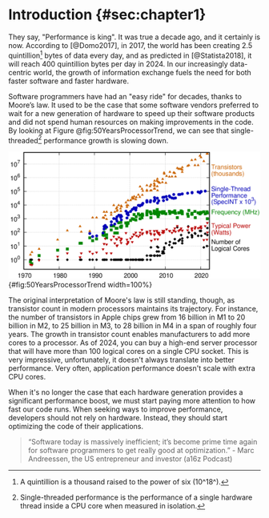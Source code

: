 # Introduction {#sec:chapter1}

They say, "Performance is king". It was true a decade ago, and it certainly is now. According to [@Domo2017], in 2017, the world has been creating 2.5 quintillion[^1] bytes of data every day, and as predicted in [@Statista2018], it will reach 400 quintillion bytes per day in 2024. In our increasingly data-centric world, the growth of information exchange fuels the need for both faster software and faster hardware.

Software programmers have had an "easy ride" for decades, thanks to Moore’s law. It used to be the case that some software vendors preferred to wait for a new generation of hardware to speed up their software products and did not spend human resources on making improvements in the code. By looking at Figure @fig:50YearsProcessorTrend, we can see that single-threaded[^2] performance growth is slowing down.

![50 Years of Microprocessor Trend Data. *© Image by K. Rupp via karlrupp.net*. Original data up to the year 2010 was collected and plotted by M. Horowitz, F. Labonte, O. Shacham, K. Olukotun, L. Hammond, and C. Batten. New plot and data collected for 2010-2021 by K. Rupp.](../../img/intro/50-years-processor-trend.png){#fig:50YearsProcessorTrend width=100%}

The original interpretation of Moore's law is still standing, though, as transistor count in modern processors maintains its trajectory. For instance, the number of transistors in Apple chips grew from 16 billion in M1 to 20 billion in M2, to 25 billion in M3, to 28 billion in M4 in a span of roughly four years. The growth in transistor count enables manufacturers to add more cores to a processor. As of 2024, you can buy a high-end server processor that will have more than 100 logical cores on a single CPU socket. This is very impressive, unfortunately, it doesn't always translate into better performance. Very often, application performance doesn't scale with extra CPU cores.

When it's no longer the case that each hardware generation provides a significant performance boost, we must start paying more attention to how fast our code runs. When seeking ways to improve performance, developers should not rely on hardware. Instead, they should start optimizing the code of their applications.

> “Software today is massively inefficient; it’s become prime time again for software programmers to get really good at optimization.” - Marc Andreessen, the US entrepreneur and investor (a16z Podcast)

[^1]: A quintillion is a thousand raised to the power of six (10^18^).
[^2]: Single-threaded performance is the performance of a single hardware thread inside a CPU core when measured in isolation.
